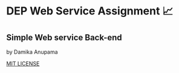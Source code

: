 # DEP Web Service Assignment :chart_with_upwards_trend:

## Simple Web service Back-end

by Damika Anupama

[MIT LICENSE](https://choosealicense.com/licenses/mit/#)
